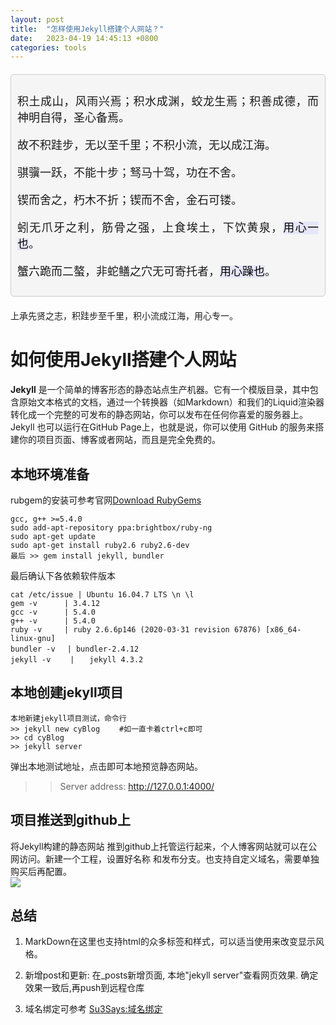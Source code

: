 ```yaml
---
layout: post
title:  "怎样使用Jekyll搭建个人网站？"
date:   2023-04-19 14:45:13 +0800
categories: tools
---
```


<style>  
  /* 可选样式，为名言添加一些基本的样式 */  
  .quote {  
    font-family: 'SimSun', serif; /* 使用常见的中文字体 */  
    font-size: 18px;  
    text-align: justify; /* 两端对齐 */  
    margin: 20px 0; /* 上下外边距 */  
    padding: 10px; /* 内边距 */  
    border: 1px solid #ccc; /* 边框 */  
    border-radius: 5px; /* 边框圆角 */  
    background-color: #f5f5f5; /* 背景色 */  
  }  
  /* 突出显示的样式 */  
  .highlight {  
    background-color: #E6E6FA; /* 黄色背景 */  
    color: black; /* 黑色文本 */  
  }  
</style>  
  
<div class="quote">  
  <p>积土成山，风雨兴焉；积水成渊，蛟龙生焉；积善成德，而神明自得，圣心备焉。</p>  
  <p>故不积跬步，无以至千里；不积小流，无以成江海。</p>  
  <p>骐骥一跃，不能十步；驽马十驾，功在不舍。</p>  
  <p>锲而舍之，朽木不折；锲而不舍，金石可镂。</p>  
  <p>蚓无爪牙之利，筋骨之强，上食埃土，下饮黄泉，<mark class="highlight">用心一也</mark>。</p>  
  <p>蟹六跪而二螯，非蛇鳝之穴无可寄托者，<mark class="highlight">用心躁也</mark>。</p>  
</div>  

<p>上承先贤之志，积跬步至千里，积小流成江海，用心专一。</p>  

<h1> 如何使用Jekyll搭建个人网站 </h1>

**Jekyll** 是一个简单的博客形态的静态站点生产机器。它有一个模版目录，其中包含原始文本格式的文档，通过一个转换器（如Markdown）和我们的Liquid渲染器转化成一个完整的可发布的静态网站，你可以发布在任何你喜爱的服务器上。Jekyll 也可以运行在GitHub Page上，也就是说，你可以使用 GitHub 的服务来搭建你的项目页面、博客或者网站，而且是完全免费的。

<h2> 本地环境准备 </h2>

rubgem的安装可参考官网[Download RubyGems](https://rubygems.org/pages/download)
```
gcc, g++ >=5.4.0
sudo add-apt-repository ppa:brightbox/ruby-ng
sudo apt-get update
sudo apt-get install ruby2.6 ruby2.6-dev
最后 >> gem install jekyll, bundler
```

最后确认下各依赖软件版本
```text
cat /etc/issue | Ubuntu 16.04.7 LTS \n \l
gem -v      | 3.4.12
gcc -v      | 5.4.0
g++ -v      | 5.4.0
ruby -v     | ruby 2.6.6p146 (2020-03-31 revision 67876) [x86_64-linux-gnu]
bundler -v　 | bundler-2.4.12
jekyll -v　　 |　　jekyll 4.3.2
```

<h2> 本地创建jekyll项目 </h2>

```
本地新建jekyll项目测试，命令行
>> jekyll new cyBlog　　 #如一直卡着ctrl+c即可
>> cd cyBlog
>> jekyll server
```
弹出本地测试地址，点击即可本地预览静态网站。
>> Server address: http://127.0.0.1:4000/

<h2> 项目推送到github上 </h2>
将Jekyll构建的静态网站 推到github上托管运行起来，个人博客网站就可以在公网访问。新建一个工程，设置好名称
和发布分支。也支持自定义域名，需要单独购买后再配置。

<div style="text-align: center;">  
    <img src="{{site.url}}/blob/main/_posts/2023-04-19-welcome-to-jekyll/github_pages.jpg" style="display: block;">  
</div>



<h2> 总结</h2>

1. MarkDown在这里也支持html的众多标签和样式，可以适当使用来改变显示风格。

2. 新增post和更新: 在_posts新增页面, 本地"jekyll server"查看网页效果. 确定效果一致后,再push到远程仓库

3. 域名绑定可参考 [Su3Says:域名绑定](https://zhuanlan.zhihu.com/p/671540743)